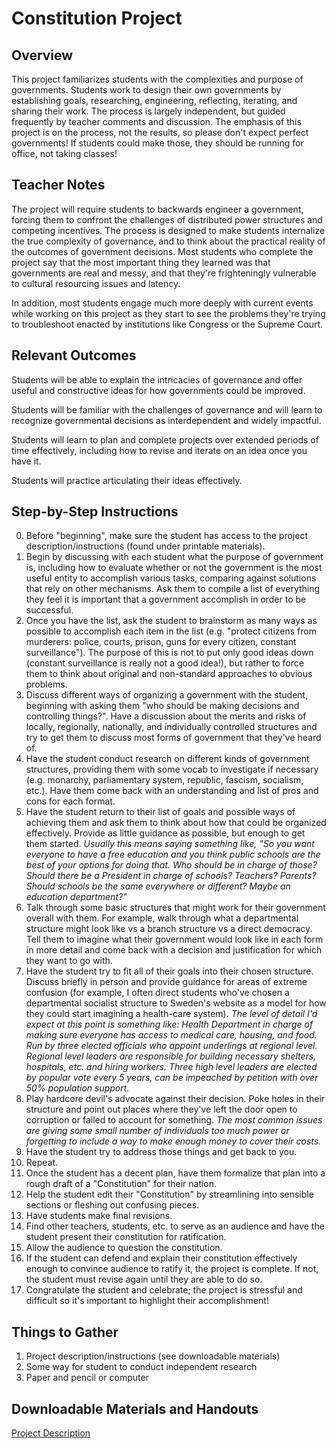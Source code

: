 # Constitution Project

## Overview

This project familiarizes students with the complexities and purpose of governments. Students work to design their own governments by establishing goals, researching, engineering, reflecting, iterating, and sharing their work. The process is largely independent, but guided frequently by teacher comments and discussion. The emphasis of this project is on the process, not the results, so please don't expect perfect governments! If students could make those, they should be running for office, not taking classes!

## Teacher Notes
The project will require students to backwards engineer a government, forcing them to confront the challenges of distributed power structures and competing incentives. The process is designed to make students internalize the true complexity of governance, and to think about the practical reality of the outcomes of government decisions. Most students who complete the project say that the most important thing they learned was that governments are real and messy, and that they're frighteningly vulnerable to cultural resourcing issues and latency. 

In addition, most students engage much more deeply with current events while working on this project as they start to see the problems they're trying to troubleshoot enacted by institutions like Congress or the Supreme Court. 

## Relevant Outcomes

Students will be able to explain the intricacies of governance and offer useful and constructive ideas for how governments could be improved.

Students will be familiar with the challenges of governance and will learn to recognize governmental decisions as interdependent and widely impactful. 

Students will learn to plan and complete projects over extended periods of time effectively, including how to revise and iterate on an idea once you have it.

Students will practice articulating their ideas effectively. 

## Step-by-Step Instructions
0. Before "beginning", make sure the student has access to the project description/instructions (found under printable materials).
1. Begin by discussing with each student what the purpose of government is, including how to evaluate whether or not the government is the most useful entity to accomplish various tasks, comparing against solutions that rely on other mechanisms. Ask them to compile a list of everything they feel it is important that a government accomplish in order to be successful. 
2. Once you have the list, ask the student to brainstorm as many ways as possible to accomplish each item in the list (e.g. "protect citizens from murderers: police, courts, prison, guns for every citizen, constant surveillance"). The purpose of this is not to put only good ideas down (constant surveillance is really not a good idea!), but rather to force them to think about original and non-standard approaches to obvious problems. 
3. Discuss different ways of organizing a government with the student, beginning with asking them "who should be making decisions and controlling things?". Have a discussion about the merits and risks of locally, regionally, nationally, and individually controlled structures and try to get them to discuss most forms of government that they've heard of. 
4. Have the student conduct research on different kinds of government structures, providing them with some vocab to investigate if necessary (e.g. monarchy, parliamentary system, republic, fascism, socialism, etc.). Have them come back with an understanding and list of pros and cons for each format. 
5. Have the student return to their list of goals and possible ways of achieving them and ask them to think about how that could be organized effectively. Provide as little guidance as possible, but enough to get them started. *Usually this means saying something like, "So you want everyone to have a free education and you think public schools are the best of your options for doing that. Who should be in charge of those? Should there be a President in charge of schools? Teachers? Parents? Should schools be the same everywhere or different? Maybe an education department?"*
6. Talk through some basic structures that might work for their government overall with them. For example, walk through what a departmental structure might look like vs a branch structure vs a direct democracy. Tell them to imagine what their government would look like in each form in more detail and come back with a decision and justification for which they want to go with. 
7. Have the student try to fit all of their goals into their chosen structure. Discuss briefly in person and provide guidance for areas of extreme confusion (for example, I often direct students who've chosen a departmental socialist structure to Sweden's website as a model for how they could start imagining a health-care system). *The level of detail I'd expect at this point is something like: Health Department in charge of making sure everyone has access to medical care, housing, and food. Run by three elected officials who appoint underlings at regional level. Regional level leaders are responsible for building necessary shelters, hospitals, etc. and hiring workers. Three high level leaders are elected by popular vote every 5 years, can be impeached by petition with over 50% population support.*
8. Play hardcore devil's advocate against their decision. Poke holes in their structure and point out places where they've left the door open to corruption or failed to account for something. *The most common issues are giving some small number of individuals too much power or forgetting to include a way to make enough money to cover their costs.*
9. Have the student try to address those things and get back to you. 
10. Repeat.
11. Once the student has a decent plan, have them formalize that plan into a rough draft of a "Constitution" for their nation. 
12. Help the student edit their "Constitution" by streamlining into sensible sections or fleshing out confusing pieces.
13. Have students make final revisions.
14. Find other teachers, students, etc. to serve as an audience and have the student present their constitution for ratification.
15. Allow the audience to question the constitution.
16. If the student can defend and explain their constitution effectively enough to convince audience to ratify it, the project is complete. If not, the student must revise again until they are able to do so. 
17. Congratulate the student and celebrate; the project is stressful and difficult so it's important to highlight their accomplishment!

## Things to Gather
1. Project description/instructions (see downloadable materials)
2. Some way for student to conduct independent research
3. Paper and pencil or computer

## Downloadable Materials and Handouts
[Project Description](constitution_project_description.pdf)

